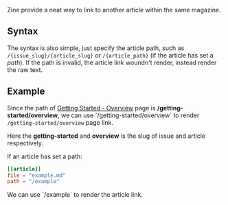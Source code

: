 Zine provide a neat way to link to another article within the same magazine.

## Syntax

The syntax is also simple, just specify the article path, such as `/{issue_slug}/{article_slug}` or `/{article_path}` (if the article has set a *path*). If the path is invalid, the article link woundn't render, instead render the raw text.

## Example

Since the path of [Getting Started - Overview](/getting-started/overview) page is **/getting-started/overview**, we can use \`/getting-started/overview\` to render `/getting-started/overview` page link.

Here the **getting-started** and **overview** is the slug of issue and article respectively.

If an article has set a path:

```toml
[[article]]
file = "example.md"
path = "/example"
```

We can use \`/example\` to render the article link.